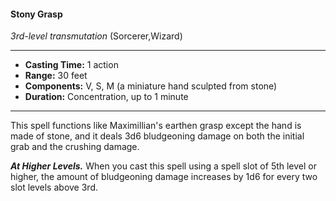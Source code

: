 #### Stony Grasp
*3rd-level transmutation* (Sorcerer,Wizard)
___
- **Casting Time:** 1 action
- **Range:** 30 feet
- **Components:** V, S, M (a miniature hand sculpted from stone)
- **Duration:** Concentration, up to 1 minute
---
This spell functions like  Maximillian's earthen grasp
except the hand is made of stone, and it deals 3d6
bludgeoning damage on both the initial grab and
the crushing damage.

***At Higher Levels.***  When you cast this spell using
a spell slot of 5th level or higher, the amount of
bludgeoning damage increases by 1d6 for every two
slot levels above 3rd.
